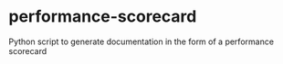 # performance-scorecard
Python script to generate documentation in the form of a performance scorecard
